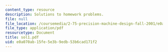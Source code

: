 ```yaml
---
content_type: resource
description: Solutions to homework problems.
file: null
file_location: /coursemedia/2-75-precision-machine-design-fall-2001/e0a070ab15fe5e3b9edb53b6cad171f2_sol1.pdf
file_type: application/pdf
resourcetype: Document
title: sol1.pdf
uid: e0a070ab-15fe-5e3b-9edb-53b6cad171f2
---
```

